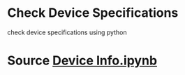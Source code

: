 # Check Device Specifications
check device specifications using python

# Source [Device Info.ipynb](https://github.com/Dimas263/python_check_device_specifications/blob/main/Device.ipynb)
